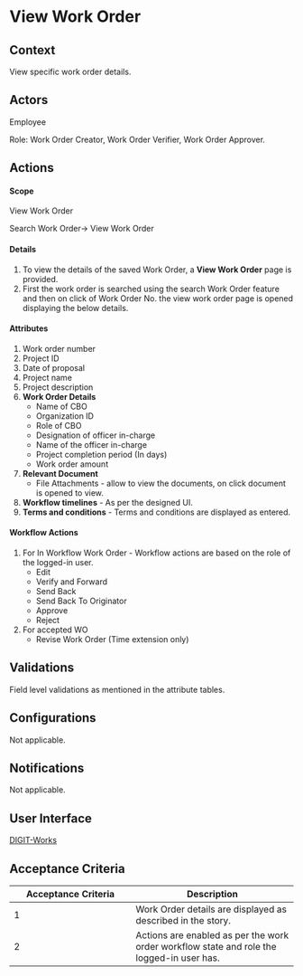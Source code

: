 # View Work Order

## Context

View specific work order details.

## Actors

Employee

Role: Work Order Creator, Work Order Verifier, Work Order Approver.

## Actions

#### Scope

View Work Order

Search Work Order→ View Work Order

#### Details

1. To view the details of the saved Work Order, a **View Work Order** page is provided.
2. First the work order is searched using the search Work Order feature and then on click of Work Order No. the view work order page is opened displaying the below details.

#### Attributes

1. Work order number
2. Project ID
3. Date of proposal
4. Project name
5. Project description
6. **Work Order Details**
   * Name of CBO
   * Organization ID
   * Role of CBO
   * Designation of officer in-charge
   * Name of the officer in-charge
   * Project completion period (In days)
   * Work order amount
7. **Relevant Document**
   * File Attachments - allow to view the documents, on click document is opened to view.
8. **Workflow timelines** - As per the designed UI.
9. **Terms and conditions** - Terms and conditions are displayed as entered.

#### Workflow Actions

1. For In Workflow Work Order - Workflow actions are based on the role of the logged-in user.
   * Edit
   * Verify and Forward
   * Send Back
   * Send Back To Originator
   * Approve
   * Reject
2. For accepted WO
   * Revise Work Order (Time extension only)

## Validations

Field level validations as mentioned in the attribute tables.

## Configurations

Not applicable.

## Notifications

Not applicable.

## User Interface

[<img src="https://static.figma.com/uploads/b6df2735e4cb368306acf5480b50f96e69f96099" alt="" data-size="line">DIGIT-Works](https://www.figma.com/file/M2P3O9WlKtxuLCjQKxLLDg/DIGIT-Works?node-id=1835%3A32821\&t=ewVSJBLAMoyry76D-4)

## Acceptance Criteria

<table><thead><tr><th width="200">Acceptance Criteria</th><th>Description</th></tr></thead><tbody><tr><td>1</td><td>Work Order details are displayed as described in the story.</td></tr><tr><td>2</td><td>Actions are enabled as per the work order workflow state and role the logged-in user has.</td></tr></tbody></table>

